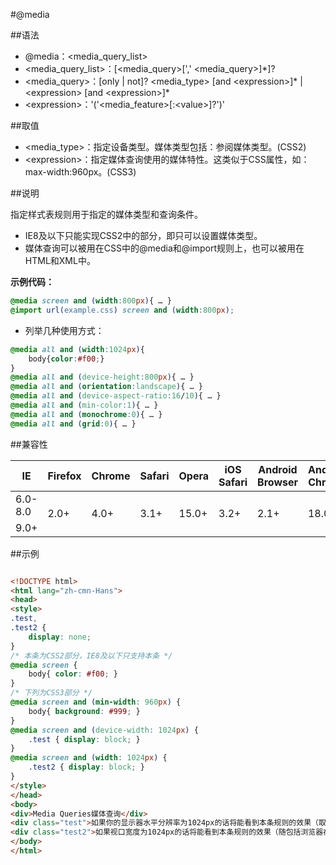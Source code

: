 #@media

##语法

- @media：&lt;media_query_list&gt;
- &lt;media_query_list&gt;：[&lt;media_query&gt;[',' &lt;media_query&gt;]*]?
- &lt;media_query&gt;：[only | not]? &lt;media_type&gt; [and &lt;expression&gt;]* | &lt;expression&gt; [and &lt;expression&gt;]*
- &lt;expression&gt;：'('&lt;media_feature&gt;[:&lt;value&gt;]?')'


##取值

- &lt;media_type&gt;：指定设备类型。媒体类型包括：参阅媒体类型。(CSS2)
- &lt;expression&gt;：指定媒体查询使用的媒体特性。这类似于CSS属性，如：max-width:960px。(CSS3)


##说明

指定样式表规则用于指定的媒体类型和查询条件。

- IE8及以下只能实现CSS2中的部分，即只可以设置媒体类型。
- 媒体查询可以被用在CSS中的@media和@import规则上，也可以被用在HTML和XML中。


**示例代码：**

```css
@media screen and (width:800px){ … }
@import url(example.css) screen and (width:800px);
```

- 列举几种使用方式：

```css
@media all and (width:1024px){
	body{color:#f00;}
}
@media all and (device-height:800px){ … }
@media all and (orientation:landscape){ … }
@media all and (device-aspect-ratio:16/10){ … }
@media all and (min-color:1){ … }
@media all and (monochrome:0){ … }
@media all and (grid:0){ … }
```


##兼容性


<table class="compatible">
<thead>
	<tr>
		<th>IE</th>
		<th>Firefox</th>
		<th>Chrome</th>
		<th>Safari</th>
		<th>Opera</th>
		<th>iOS Safari</th>
		<th>Android Browser</th>
		<th>Android Chrome</th>
	</tr>
</thead>
<tbody>
	<tr>
		<td class="unsupport">6.0-8.0</td>
		<td class="support" rowspan="2">2.0+</td>
		<td class="support" rowspan="2">4.0+</td>
		<td class="support" rowspan="2">3.1+</td>
		<td class="support" rowspan="2">15.0+</td>
		<td class="support" rowspan="2">3.2+</td>
		<td class="support" rowspan="2">2.1+</td>
		<td class="support" rowspan="2">18.0+</td>
	</tr>
	<tr>
		<td class="support">9.0+</td>
	</tr>
</tbody>
</table>




##示例

```html

<!DOCTYPE html>
<html lang="zh-cmn-Hans">
<head>
<style>
.test,
.test2 {
	display: none;
}
/* 本条为CSS2部分，IE8及以下只支持本条 */
@media screen {
	body{ color: #f00; }
}
/* 下列为CSS3部分 */
@media screen and (min-width: 960px) {
	body{ background: #999; }
}
@media screen and (device-width: 1024px) {
	.test { display: block; }
}
@media screen and (width: 1024px) {
	.test2 { display: block; }
}
</style>
</head>
<body>
<div>Media Queries媒体查询</div>
<div class="test">如果你的显示器水平分辨率为1024px的话将能看到本条规则的效果（取决于输出设备屏幕分辨率的大小，不随包括浏览器在内的窗体大小而改变）</div>
<div class="test2">如果视口宽度为1024px的话将能看到本条规则的效果（随包括浏览器在内的窗体大小而改变）</div>
</body>
</html>

```
